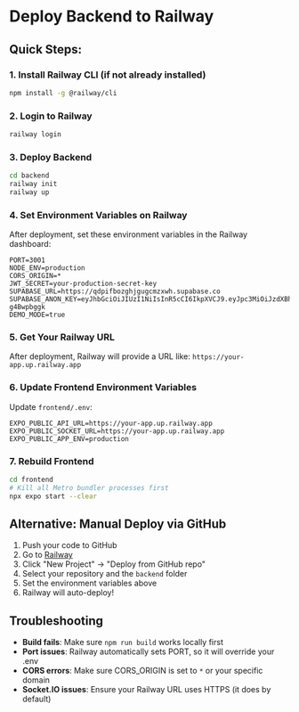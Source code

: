 # Deploy Backend to Railway

## Quick Steps:

### 1. Install Railway CLI (if not already installed)
```bash
npm install -g @railway/cli
```

### 2. Login to Railway
```bash
railway login
```

### 3. Deploy Backend
```bash
cd backend
railway init
railway up
```

### 4. Set Environment Variables on Railway
After deployment, set these environment variables in the Railway dashboard:

```
PORT=3001
NODE_ENV=production
CORS_ORIGIN=*
JWT_SECRET=your-production-secret-key
SUPABASE_URL=https://qdpifbozghjgugcmzxwh.supabase.co
SUPABASE_ANON_KEY=eyJhbGciOiJIUzI1NiIsInR5cCI6IkpXVCJ9.eyJpc3MiOiJzdXBhYmFzZSIsInJlZiI6InFkcGlmYm96Z2hqZ3VnY216eHdoIiwicm9sZSI6ImFub24iLCJpYXQiOjE3NTg5NjI4NTIsImV4cCI6MjA3NDUzODg1Mn0.EmyP_M6gMe3x3NrQ6sQdwpXpDTp8SaEcx-g4Bwpbggk
DEMO_MODE=true
```

### 5. Get Your Railway URL
After deployment, Railway will provide a URL like: `https://your-app.up.railway.app`

### 6. Update Frontend Environment Variables
Update `frontend/.env`:
```
EXPO_PUBLIC_API_URL=https://your-app.up.railway.app
EXPO_PUBLIC_SOCKET_URL=https://your-app.up.railway.app
EXPO_PUBLIC_APP_ENV=production
```

### 7. Rebuild Frontend
```bash
cd frontend
# Kill all Metro bundler processes first
npx expo start --clear
```

## Alternative: Manual Deploy via GitHub

1. Push your code to GitHub
2. Go to [Railway](https://railway.app)
3. Click "New Project" → "Deploy from GitHub repo"
4. Select your repository and the `backend` folder
5. Set the environment variables above
6. Railway will auto-deploy!

## Troubleshooting

- **Build fails**: Make sure `npm run build` works locally first
- **Port issues**: Railway automatically sets PORT, so it will override your .env
- **CORS errors**: Make sure CORS_ORIGIN is set to `*` or your specific domain
- **Socket.IO issues**: Ensure your Railway URL uses HTTPS (it does by default)